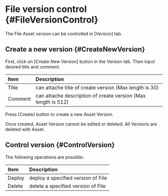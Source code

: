 # File version control {#FileVersionControl}

The File Asset version can be controlled in [Version] tab.

## Create a new version {#CreateNewVersion}

First, click on [Create New Version] button in the Version tab.
Then input desired title and comment.

| Item    | Description                                                   |
| :------ | :------------------------------------------------------------ |
| Title   | can attache title of create version (Max length is 30)        |
| Comment | can attache description of create version (Max length is 512) |

Press [Create] button to create a new Asset Version.

Once created, Asset Version cannot be edited or deleted.
All Versions are deleted with Asset.

## Control version {#ControlVersion}

The following operations are possible:

| Item   | Description                        |
| :----- | :--------------------------------- |
| Deploy | deploy a specified version of File |
| Delete | delete a specified version of File |
